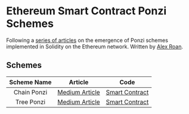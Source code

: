 # Ethereum Smart Contract Ponzi Schemes

Following a [series of articles](https://medium.com/ethereum-ponzi-schemes) on the emergence of Ponzi schemes implemented in Solidity on the Ethereum network. Written by [Alex Roan](https://alexroan.co.uk).

## Schemes

Scheme Name | Article | Code
:---: | :---: | :---:
Chain Ponzi | [Medium Article](https://medium.com/@alexroan/ethereum-smart-contract-ponzi-schemes-9e43015b56f8) | [Smart Contract](https://github.com/alexroan/EthereumPonzi/blob/master/contracts/Doubler.sol)
Tree Ponzi | [Medium Article](https://medium.com/ethereum-ponzi-schemes/ethereum-smart-contract-ponzi-schemes-part-2-2162fcd7ddc) | [Smart Contract](https://github.com/alexroan/EthereumPonzi/blob/master/contracts/Tree.sol)